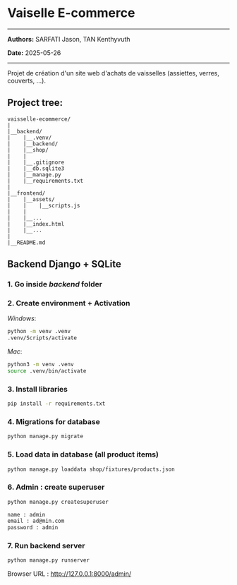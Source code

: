 # Vaiselle E-commerce

---
**Authors:** SARFATI Jason, TAN Kenthyvuth

**Date:** 2025-05-26

---


Projet de création d'un site web d'achats de vaisselles (assiettes, verres, couverts, ...).


## Project tree:
```
vaisselle-ecommerce/
|
|__backend/
|    |__.venv/
|    |__backend/
|    |__shop/
|    |
|    |__.gitignore
|    |__db.sqlite3
|    |__manage.py
|    |__requirements.txt
| 
|__frontend/
|    |__assets/
|    |    |__scripts.js
|    |
|    |__...
|    |__index.html
|    |__...
|
|__README.md
```


## Backend Django + SQLite

### 1. Go inside _backend_ folder

### 2. Create environment + Activation

_Windows_:
```bash
python -m venv .venv
.venv/Scripts/activate
```

_Mac_:
```bash
python3 -m venv .venv
source .venv/bin/activate
```

### 3. Install libraries
```bash
pip install -r requirements.txt
```

### 4. Migrations for database
```bash
python manage.py migrate
```

### 5. Load data in database (all product items)
```bash
python manage.py loaddata shop/fixtures/products.json
```

### 6. Admin : create superuser
```bash
python manage.py createsuperuser
```

```bash
name : admin
email : ad@min.com
password : admin
```

### 7. Run backend server
```bash
python manage.py runserver
```

Browser URL : http://127.0.0.1:8000/admin/